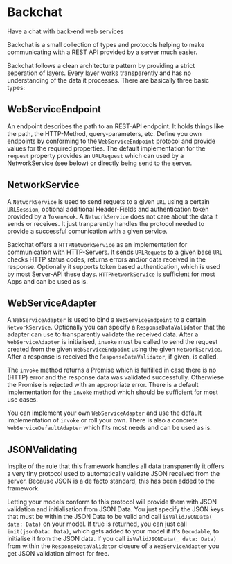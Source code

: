 # Backchat

Have a chat with back-end web services

Backchat is a small collection of types and protocols helping to make communicating with a REST API provided by a server much easier.

Backchat follows a clean architecture pattern by providing a strict seperation of layers. Every layer works transparently and has no understanding of the data it processes. There are basically three basic types:

## WebServiceEndpoint

An endpoint describes the path to an REST-API endpoint. It holds things like the path, the HTTP-Method, query-parameters, etc. Define you own endpoints by conforming to the `WebServiceEndpoint` protocol and provide values for the required properties. The default implementation for the `request` property provides an `URLRequest` which can used by a NetworkService (see below) or directly being send to the server.

## NetworkService

A `NetworkService` is used to send requets to a given `URL` using a certain `URLSession`, optional additional Header-Fields and authentication token provided by a `TokenHook`. A `NetworkService` does not care about the data it sends or receives. It just tranparently handles the protocol needed to provide a successful comunication with a given service.

Backchat offers a `HTTPNetworkService` as an implementation for communication with HTTP-Servers. It sends `URLRequets` to a given base `URL` checks HTTP status codes, returns errors and/or data received in the response. Optionally it supports token based authentication, which is used by most Server-API these days. `HTTPNetworkService` is sufficient for most Apps and can be used as is.

## WebServiceAdapter

A `WebServiceAdapter` is used to bind a `WebServiceEndpoint` to a certain `NetworkService`. Optionally you can specify a `ResponseDataValidator` that the adapter can use to transparently validate the received data. After a `WebServiceAdapter` is initialised, `invoke` must be called to send the request created from the given `WebServiceEndpoint` using the given `NetworkService`. After a response is received the `ResponseDataValidator`, if given, is called.

The `invoke` method returns a Promise which is fulfilled in case there is no (HTTP) error and the response data was validated successfully. Otherwiese the Promise is rejected with an appropriate error. There is a default implementation for the `invoke` method which should be sufficient for most use cases.

You can implement your own `WebServiceAdapter` and use the default implementation of `invoke` or roll your own. There is also a concrete `WebServiceDefaultAdapter` which fits most needs and can be used as is.

## JSONValidating

Inspite of the rule that this framework handles all data transparently it offers a very tiny protocol used to automatically validate JSON received from the server. Because JSON is a de facto standard, this has been added to the framework.

Letting your models conform to this protocol will provide them with JSON validation and initialisation from JSON Data. You just specify the JSON keys that must be within the JSON Data to be valid and call `isValidJSONData(_ data: Data)` on your model. If true is returned, you can just call `init(jsonData: Data)`, which gets added to your model if it's `Decodable`, to initialise it from the JSON data. If you call `isValidJSONData(_ data: Data)` from within the `ResponseDataValidator` closure of a `WebServiceAdapter` you get JSON validation almost for free.